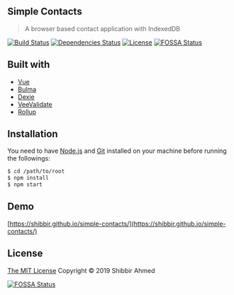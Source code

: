 ## Simple Contacts

> A browser based contact application with IndexedDB

[![Build Status](https://travis-ci.org/shibbir/simple-contacts.svg?branch=master)](https://travis-ci.org/shibbir/simple-contacts)
[![Dependencies Status](https://david-dm.org/shibbir/simple-contacts/status.svg)](https://david-dm.org/shibbir/simple-contacts)
[![License](https://img.shields.io/badge/license-MIT-blue.svg)](http://opensource.org/licenses/MIT)
[![FOSSA Status](https://app.fossa.io/api/projects/git%2Bgithub.com%2Fshibbir%2Fsimple-contacts.svg?type=shield)](https://app.fossa.io/projects/git%2Bgithub.com%2Fshibbir%2Fsimple-contacts?ref=badge_shield)

## Built with

- [Vue](https://vuejs.org/)
- [Bulma](https://bulma.io/)
- [Dexie](https://dexie.org/)
- [VeeValidate](https://baianat.github.io/vee-validate/)
- [Rollup](https://rollupjs.org)

## Installation

You need to have [Node.js](https://nodejs.org/en/) and [Git](https://git-scm.com/) installed on your machine before running the followings:

```bash
$ cd /path/to/root
$ npm install
$ npm start
```

## Demo
[https://shibbir.github.io/simple-contacts/](https://shibbir.github.io/simple-contacts/)

## License
<a href="https://opensource.org/licenses/MIT">The MIT License</a> Copyright &copy; 2019 Shibbir Ahmed

[![FOSSA Status](https://app.fossa.io/api/projects/git%2Bgithub.com%2Fshibbir%2Fsimple-contacts.svg?type=large)](https://app.fossa.io/projects/git%2Bgithub.com%2Fshibbir%2Fsimple-contacts?ref=badge_large)
